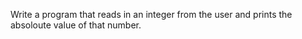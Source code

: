 Write a program that reads in an integer from the user and prints the absoloute value of that number.
